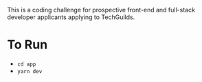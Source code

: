 This is a coding challenge for prospective front-end and full-stack developer applicants applying to TechGuilds.

# To Run
- `cd app`
- `yarn dev`